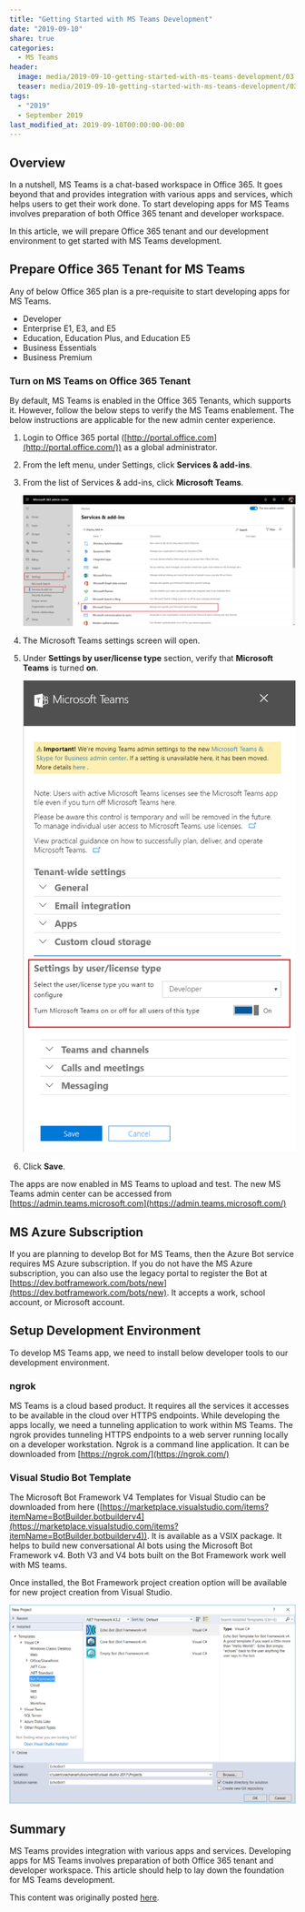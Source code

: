 ```yaml
---
title: "Getting Started with MS Teams Development"
date: "2019-09-10"
share: true
categories:
  - MS Teams
header:
  image: media/2019-09-10-getting-started-with-ms-teams-development/03.png
  teaser: media/2019-09-10-getting-started-with-ms-teams-development/03.png
tags:
  - "2019"
  - September 2019
last_modified_at: 2019-09-10T00:00:00-00:00
---
```


## Overview

In a nutshell, MS Teams is a chat-based workspace in Office 365. It goes beyond that and provides integration with various apps and services, which helps users to get their work done. To start developing apps for MS Teams involves preparation of both Office 365 tenant and developer workspace.

In this article, we will prepare Office 365 tenant and our development environment to get started with MS Teams development.


## Prepare Office 365 Tenant for MS Teams

Any of below Office 365 plan is a pre-requisite to start developing apps for MS Teams.

- Developer
- Enterprise E1, E3, and E5
- Education, Education Plus, and Education E5
- Business Essentials
- Business Premium


### Turn on MS Teams on Office 365 Tenant

By default, MS Teams is enabled in the Office 365 Tenants, which supports it. However, follow the below steps to verify the MS Teams enablement. The below instructions are applicable for the new admin center experience.

1. Login to Office 365 portal ([http://portal.office.com](http://portal.office.com/)) as a global administrator.
2. From the left menu, under Settings, click **Services & add-ins**.
3. From the list of Services & add-ins, click **Microsoft Teams**.

    ![](/media/2019-09-10-getting-started-with-ms-teams-development/01.png)

4. The Microsoft Teams settings screen will open.
5. Under **Settings by user/license type** section, verify that **Microsoft Teams** is turned **on**.

    ![](/media/2019-09-10-getting-started-with-ms-teams-development/02.png)

6. Click **Save**.

The apps are now enabled in MS Teams to upload and test. The new MS Teams admin center can be accessed from [https://admin.teams.microsoft.com](https://admin.teams.microsoft.com/)


## MS Azure Subscription

If you are planning to develop Bot for MS Teams, then the Azure Bot service requires MS Azure subscription. If you do not have the MS Azure subscription, you can also use the legacy portal to register the Bot at [https://dev.botframework.com/bots/new](https://dev.botframework.com/bots/new). It accepts a work, school account, or Microsoft account.


## Setup Development Environment

To develop MS Teams app, we need to install below developer tools to our development environment.

### ngrok

MS Teams is a cloud based product. It requires all the services it accesses to be available in the cloud over HTTPS endpoints. While developing the apps locally, we need a tunneling application to work within MS Teams. The ngrok provides tunneling HTTPS endpoints to a web server running locally on a developer workstation. Ngrok is a command line application. It can be downloaded from [https://ngrok.com/](https://ngrok.com/)


### Visual Studio Bot Template

The Microsoft Bot Framework V4 Templates for Visual Studio can be downloaded from here ([https://marketplace.visualstudio.com/items?itemName=BotBuilder.botbuilderv4](https://marketplace.visualstudio.com/items?itemName=BotBuilder.botbuilderv4)). It is available as a VSIX package. It helps to build new conversational AI bots using the Microsoft Bot Framework v4. Both V3 and V4 bots built on the Bot Framework work well with MS teams.

Once installed, the Bot Framework project creation option will be available for new project creation from Visual Studio.

![](/media/2019-09-10-getting-started-with-ms-teams-development/03.png)


## Summary

MS Teams provides integration with various apps and services. Developing apps for MS Teams involves preparation of both Office 365 tenant and developer workspace. This article should help to lay down the foundation for MS Teams development.

This content was originally posted [here](https://www.c-sharpcorner.com/article/getting-started-with-ms-teams-development/).

